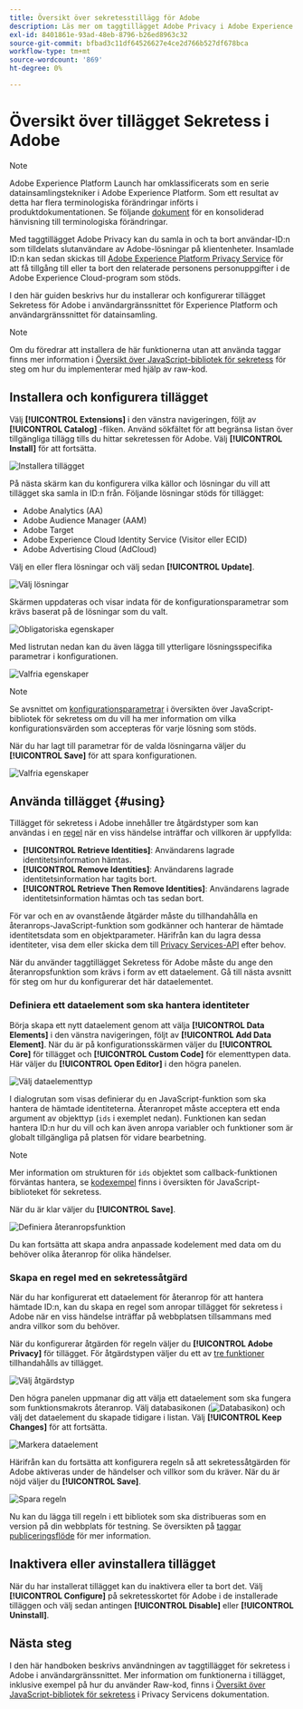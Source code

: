 ```yaml
---
title: Översikt över sekretesstillägg för Adobe
description: Läs mer om taggtillägget Adobe Privacy i Adobe Experience Platform.
exl-id: 8401861e-93ad-48eb-8796-b26ed8963c32
source-git-commit: bfbad3c11df64526627e4ce2d766b527df678bca
workflow-type: tm+mt
source-wordcount: '869'
ht-degree: 0%

---
```


# Översikt över tillägget Sekretess i Adobe

>[!NOTE]
>
>Adobe Experience Platform Launch har omklassificerats som en serie datainsamlingstekniker i Adobe Experience Platform. Som ett resultat av detta har flera terminologiska förändringar införts i produktdokumentationen. Se följande [dokument](../../../term-updates.md) för en konsoliderad hänvisning till terminologiska förändringar.

Med taggtillägget Adobe Privacy kan du samla in och ta bort användar-ID:n som tilldelats slutanvändare av Adobe-lösningar på klientenheter. Insamlade ID:n kan sedan skickas till [Adobe Experience Platform Privacy Service](../../../../privacy-service/home.md) för att få tillgång till eller ta bort den relaterade personens personuppgifter i de Adobe Experience Cloud-program som stöds.

I den här guiden beskrivs hur du installerar och konfigurerar tillägget Sekretess för Adobe i användargränssnittet för Experience Platform och användargränssnittet för datainsamling.

>[!NOTE]
>
>Om du föredrar att installera de här funktionerna utan att använda taggar finns mer information i [Översikt över JavaScript-bibliotek för sekretess](../../../../privacy-service/js-library.md) för steg om hur du implementerar med hjälp av raw-kod.

## Installera och konfigurera tillägget

Välj **[!UICONTROL Extensions]** i den vänstra navigeringen, följt av **[!UICONTROL Catalog]** -fliken. Använd sökfältet för att begränsa listan över tillgängliga tillägg tills du hittar sekretessen för Adobe. Välj **[!UICONTROL Install]** för att fortsätta.

![Installera tillägget](../../../images/extensions/client/privacy/install.png)

På nästa skärm kan du konfigurera vilka källor och lösningar du vill att tillägget ska samla in ID:n från. Följande lösningar stöds för tillägget:

* Adobe Analytics (AA)
* Adobe Audience Manager (AAM)
* Adobe Target
* Adobe Experience Cloud Identity Service (Visitor eller ECID)
* Adobe Advertising Cloud (AdCloud)

Välj en eller flera lösningar och välj sedan **[!UICONTROL Update]**.

![Välj lösningar](../../../images/extensions/client/privacy/select-solutions.png)

Skärmen uppdateras och visar indata för de konfigurationsparametrar som krävs baserat på de lösningar som du valt.

![Obligatoriska egenskaper](../../../images/extensions/client/privacy/required-properties.png)

Med listrutan nedan kan du även lägga till ytterligare lösningsspecifika parametrar i konfigurationen.

![Valfria egenskaper](../../../images/extensions/client/privacy/optional-properties.png)

>[!NOTE]
>
>Se avsnittet om [konfigurationsparametrar](../../../../privacy-service/js-library.md#config-params) i översikten över JavaScript-bibliotek för sekretess om du vill ha mer information om vilka konfigurationsvärden som accepteras för varje lösning som stöds.

När du har lagt till parametrar för de valda lösningarna väljer du **[!UICONTROL Save]** för att spara konfigurationen.

![Valfria egenskaper](../../../images/extensions/client/privacy/save-config.png)

## Använda tillägget {#using}

Tillägget för sekretess i Adobe innehåller tre åtgärdstyper som kan användas i en [regel](../../../ui/managing-resources/rules.md) när en viss händelse inträffar och villkoren är uppfyllda:

* **[!UICONTROL Retrieve Identities]**: Användarens lagrade identitetsinformation hämtas.
* **[!UICONTROL Remove Identities]**: Användarens lagrade identitetsinformation har tagits bort.
* **[!UICONTROL Retrieve Then Remove Identities]**: Användarens lagrade identitetsinformation hämtas och tas sedan bort.

För var och en av ovanstående åtgärder måste du tillhandahålla en återanrops-JavaScript-funktion som godkänner och hanterar de hämtade identitetsdata som en objektparameter. Härifrån kan du lagra dessa identiteter, visa dem eller skicka dem till [Privacy Services-API](../../../../privacy-service/api/overview.md) efter behov.

När du använder taggtillägget Sekretess för Adobe måste du ange den återanropsfunktion som krävs i form av ett dataelement. Gå till nästa avsnitt för steg om hur du konfigurerar det här dataelementet.

### Definiera ett dataelement som ska hantera identiteter

Börja skapa ett nytt dataelement genom att välja **[!UICONTROL Data Elements]** i den vänstra navigeringen, följt av **[!UICONTROL Add Data Element]**. När du är på konfigurationsskärmen väljer du **[!UICONTROL Core]** för tillägget och **[!UICONTROL Custom Code]** för elementtypen data. Här väljer du **[!UICONTROL Open Editor]** i den högra panelen.

![Välj dataelementtyp](../../../images/extensions/client/privacy/data-element-type.png)

I dialogrutan som visas definierar du en JavaScript-funktion som ska hantera de hämtade identiteterna. Återanropet måste acceptera ett enda argument av objekttyp (`ids` i exemplet nedan). Funktionen kan sedan hantera ID:n hur du vill och kan även anropa variabler och funktioner som är globalt tillgängliga på platsen för vidare bearbetning.

>[!NOTE]
>
>Mer information om strukturen för `ids` objektet som callback-funktionen förväntas hantera, se [kodexempel](../../../../privacy-service/js-library.md#samples) finns i översikten för JavaScript-biblioteket för sekretess.

När du är klar väljer du **[!UICONTROL Save]**.

![Definiera återanropsfunktion](../../../images/extensions/client/privacy/define-custom-code.png)

Du kan fortsätta att skapa andra anpassade kodelement med data om du behöver olika återanrop för olika händelser.

### Skapa en regel med en sekretessåtgärd

När du har konfigurerat ett dataelement för återanrop för att hantera hämtade ID:n, kan du skapa en regel som anropar tillägget för sekretess i Adobe när en viss händelse inträffar på webbplatsen tillsammans med andra villkor som du behöver.

När du konfigurerar åtgärden för regeln väljer du **[!UICONTROL Adobe Privacy]** för tillägget. För åtgärdstypen väljer du ett av [tre funktioner](#using) tillhandahålls av tillägget.

![Välj åtgärdstyp](../../../images/extensions/client/privacy/action-type.png)

Den högra panelen uppmanar dig att välja ett dataelement som ska fungera som funktionsmakrots återanrop. Välj databasikonen (![Databasikon](../../../images/extensions/client/privacy/database.png)) och välj det dataelement du skapade tidigare i listan. Välj **[!UICONTROL Keep Changes]** för att fortsätta.

![Markera dataelement](../../../images/extensions/client/privacy/add-data-element.png)

Härifrån kan du fortsätta att konfigurera regeln så att sekretessåtgärden för Adobe aktiveras under de händelser och villkor som du kräver. När du är nöjd väljer du **[!UICONTROL Save]**.

![Spara regeln](../../../images/extensions/client/privacy/save-rule.png)

Nu kan du lägga till regeln i ett bibliotek som ska distribueras som en version på din webbplats för testning. Se översikten på [taggar publiceringsflöde](../../../ui/publishing/overview.md) för mer information.

## Inaktivera eller avinstallera tillägget

När du har installerat tillägget kan du inaktivera eller ta bort det. Välj **[!UICONTROL Configure]** på sekretesskortet för Adobe i de installerade tilläggen och välj sedan antingen **[!UICONTROL Disable]** eller **[!UICONTROL Uninstall]**.

## Nästa steg

I den här handboken beskrivs användningen av taggtillägget för sekretess i Adobe i användargränssnittet. Mer information om funktionerna i tillägget, inklusive exempel på hur du använder Raw-kod, finns i [Översikt över JavaScript-bibliotek för sekretess](../../../../privacy-service/js-library.md) i Privacy Servicens dokumentation.
